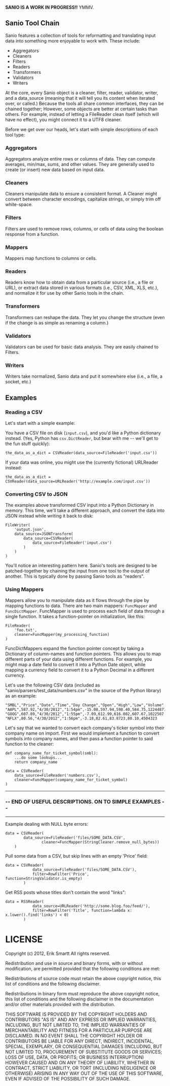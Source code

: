 **SANIO IS A WORK IN PROGRESS!!** YMMV.


## Sanio Tool Chain
Sanio features a collection of tools for reformatting and translating input data into something more enjoyable to work with.  These include:

 - Aggregators
 - Cleaners
 - Filters
 - Readers
 - Transformers
 - Validators
 - Writers
 
At the core, every Sanio object is a cleaner, filter, reader, validator, writer, and a data_source (meaning that it will tell you its content when iterated over, or called.)  Because the tools all share common interfaces, they can be chained together; However, some objects are better at certain tasks than others.  For example, instead of letting a FileReader clean itself (which will have no effect), you might connect it to a UTF8 cleaner.

Before we get over our heads, let's start with simple descriptions of each tool type:

### Aggregators
Aggregators analyze entire rows or columns of data.  They can compute averages, min/max, sums, and other values.  They are generally used to create (or insert) new data based on input data.

### Cleaners
Cleaners manipulate data to ensure a consistent format.  A Cleaner might convert between character encodings, capitalize strings, or simply trim off white-space.

### Filters
Filters are used to remove rows, columns, or cells of data using the boolean response from a function.

### Mappers
Mappers map functions to columns or cells.

### Readers
Readers know how to obtain data from a particular source (i.e., a file or URL), or extract data stored in various formats (i.e., CSV, XML, XLS, etc.), and normalize it for use by other Sanio tools in the chain.

### Transformers
Transformers can reshape the data.  They let you change the structure (even if the change is as simple as renaming a column.)

### Validators
Validators can be used for basic data analysis.  They are easily chained to Filters.

### Writers
Writers take normalized, Sanio data and put it somewhere else (i.e., a file, a
socket, etc.)


## Examples
### Reading a CSV
Let's start with a simple example:

You have a CSV file on disk (`input.csv`), and you'd like a Python dictionary
instead.  (Yes, Python has `csv.DictReader`, but bear with me -- we'll get to the fun stuff quickly):

```
the_data_as_a_dict = CSVReader(data_source=FileReader('input.csv'))
```

If your data was online, you might use the (currently fictional) URLReader instead:

```
the_data_as_a_dict = CSVReader(data_source=URLReader('http://example.com/input.csv'))
```

### Converting CSV to JSON
The examples above transformed CSV input into a Python Dictionary in memory.  This time, we'll take a different approach, and convert the data into JSON instead while writing it back to disk:


```
FileWriter(
    'output.json',
    data_source=JSONTransform(
        data_source=CSVReader(
            data_source=FileReader('input.csv')
        )
    )
)
```

You'll notice an interesting pattern here.  Sanio's tools are designed to be patched-together by chaining the input from one tool to the output of another.  This is typically done by passing Sanio tools as "readers".


### Using Mappers

Mappers allow you to manipulate data as it flows through the pipe by mapping functions to data.  There are two main mappers:  `FuncMapper` and `FuncDictMapper`.  FuncMapper is used to process each field of data through a single function.  It takes a function-pointer on initialization, like this:

```
FileReader(
    'foo.txt',
    cleaner=FuncMapper(my_processing_function)
)
```

FuncDictMappers expand the function pointer concept by taking a Dictionary of column-names and function pointers.  This allows you to map different parts of your data using different functions.  For example, you might map a date field to convert it into a Python Date object, while mapping a currency field to convert it to a Python Decimal in a different currency.

Let's use the following CSV data (included as "sanio/parsers/test_data/numbers.csv" in the source of the Python library) as an example:

```
"SMBL","Price","Date","Time","Day Change","Open","High","Low","Volume"
"AAPL",587.92,"4/30/2012","1:54pm",-15.08,597.94,598.40,584.75,12244871
"GOOG",607.89,"4/30/2012","1:55pm",-7.09,612.99,616.082,607.67,1022507
"NFLX",80.56,"4/30/2012","1:56pm",-3.18,82.61,83.8723,80.10,4504323
```

Let's say that we wanted to convert each company's ticker symbol into their company name on import.  First we would implement a function to convert symbols into company names, and then pass a function pointer to said function to the cleaner:

```
def company_name_for_ticket_symbol(smbl):
	...do some lookups...
	return company_name

data = CSVReader(
	data_source=FileReader('numbers.csv'),
	cleaner=FuncMapper(company_name_for_ticket_symbol)
)
```


----

### -- END OF USEFUL DESCRIPTIONS. ON TO SIMPLE EXAMPLES --

----


Example dealing with NULL byte errors:


```
data = CSVReader(
		data_source=FileReader('files/SOME_DATA.CSV',
				cleaner=FuncMapper(StringCleaner.remove_null_bytes))
	)
```


Pull some data from a CSV, but skip lines with an empty 'Price' field:

```
data = CSVReader(
			data_source=FileReader('files/SOME_DATA.CSV'),
			filter=RowFilter('Price', function=StringValidator.is_empty)
		)
```

Get RSS posts whose titles don't contain the word "links":

```
data = RSSReader(
			data_source=URLReader('http://some.blog.foo/feed/'),
			filter=RowFilter('Title', function=lambda x: x.lower().find('links') < 0)
		)
```


LICENSE
=======
Copyright (c) 2012, Erik Smartt
All rights reserved.

Redistribution and use in source and binary forms, with or without modification,
are permitted provided that the following conditions are met:

Redistributions of source code must retain the above copyright notice, this list
of conditions and the following disclaimer.

Redistributions in binary form must reproduce the above copyright notice, this
list of conditions and the following disclaimer in the documentation and/or
other materials provided with the distribution.

THIS SOFTWARE IS PROVIDED BY THE COPYRIGHT HOLDERS AND CONTRIBUTORS "AS IS" AND
ANY EXPRESS OR IMPLIED WARRANTIES, INCLUDING, BUT NOT LIMITED TO, THE IMPLIED
WARRANTIES OF MERCHANTABILITY AND FITNESS FOR A PARTICULAR PURPOSE ARE
DISCLAIMED. IN NO EVENT SHALL THE COPYRIGHT HOLDER OR CONTRIBUTORS BE LIABLE FOR
ANY DIRECT, INDIRECT, INCIDENTAL, SPECIAL, EXEMPLARY, OR CONSEQUENTIAL DAMAGES
(INCLUDING, BUT NOT LIMITED TO, PROCUREMENT OF SUBSTITUTE GOODS OR SERVICES;
LOSS OF USE, DATA, OR PROFITS; OR BUSINESS INTERRUPTION) HOWEVER CAUSED AND ON
ANY THEORY OF LIABILITY, WHETHER IN CONTRACT, STRICT LIABILITY, OR TORT
(INCLUDING NEGLIGENCE OR OTHERWISE) ARISING IN ANY WAY OUT OF THE USE OF THIS
SOFTWARE, EVEN IF ADVISED OF THE POSSIBILITY OF SUCH DAMAGE.
